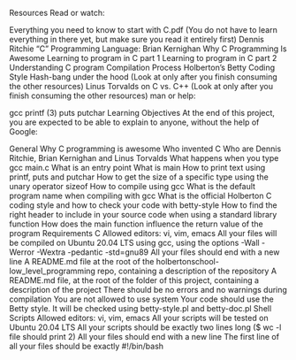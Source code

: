 Resources
Read or watch:

Everything you need to know to start with C.pdf (You do not have to learn everything in there yet, but make sure you read it entirely first)
Dennis Ritchie
“C” Programming Language: Brian Kernighan
Why C Programming Is Awesome
Learning to program in C part 1
Learning to program in C part 2
Understanding C program Compilation Process
Holberton’s Betty Coding Style
Hash-bang under the hood (Look at only after you finish consuming the other resources)
Linus Torvalds on C vs. C++ (Look at only after you finish consuming the other resources)
man or help:

gcc
printf (3)
puts
putchar
Learning Objectives
At the end of this project, you are expected to be able to explain to anyone, without the help of Google:

General
Why C programming is awesome
Who invented C
Who are Dennis Ritchie, Brian Kernighan and Linus Torvalds
What happens when you type gcc main.c
What is an entry point
What is main
How to print text using printf, puts and putchar
How to get the size of a specific type using the unary operator sizeof
How to compile using gcc
What is the default program name when compiling with gcc
What is the official Holberton C coding style and how to check your code with betty-style
How to find the right header to include in your source code when using a standard library function
How does the main function influence the return value of the program
Requirements
C
Allowed editors: vi, vim, emacs
All your files will be compiled on Ubuntu 20.04 LTS using gcc, using the options -Wall -Werror -Wextra -pedantic -std=gnu89
All your files should end with a new line
A README.md file at the root of the holbertonschool-low_level_programming repo, containing a description of the repository
A README.md file, at the root of the folder of this project, containing a description of the project
There should be no errors and no warnings during compilation
You are not allowed to use system
Your code should use the Betty style. It will be checked using betty-style.pl and betty-doc.pl
Shell Scripts
Allowed editors: vi, vim, emacs
All your scripts will be tested on Ubuntu 20.04 LTS
All your scripts should be exactly two lines long ($ wc -l file should print 2)
All your files should end with a new line
The first line of all your files should be exactly #!/bin/bash
